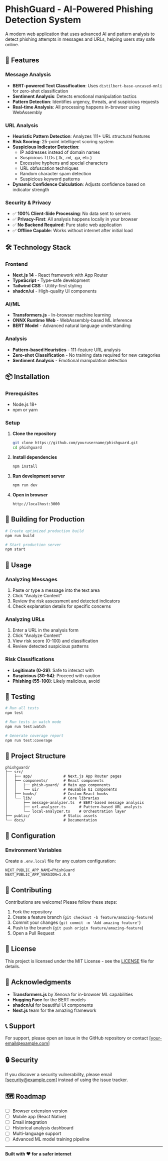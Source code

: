 # PhishGuard - AI-Powered Phishing Detection System

A modern web application that uses advanced AI and pattern analysis to detect phishing attempts in messages and URLs, helping users stay safe online.

## 🚀 Features

### Message Analysis
- **BERT-powered Text Classification**: Uses `distilbert-base-uncased-mnli` for zero-shot classification
- **Sentiment Analysis**: Detects emotional manipulation tactics
- **Pattern Detection**: Identifies urgency, threats, and suspicious requests
- **Real-time Analysis**: All processing happens in-browser using WebAssembly

### URL Analysis
- **Heuristic Pattern Detection**: Analyzes 111+ URL structural features
- **Risk Scoring**: 25-point intelligent scoring system
- **Suspicious Indicator Detection**:
  - IP addresses instead of domain names
  - Suspicious TLDs (.tk, .ml, .ga, etc.)
  - Excessive hyphens and special characters
  - URL obfuscation techniques
  - Random character spam detection
  - Suspicious keyword patterns
- **Dynamic Confidence Calculation**: Adjusts confidence based on indicator strength

### Security & Privacy
- ✅ **100% Client-Side Processing**: No data sent to servers
- ✅ **Privacy-First**: All analysis happens locally in your browser
- ✅ **No Backend Required**: Pure static web application
- ✅ **Offline Capable**: Works without internet after initial load

## 🛠️ Technology Stack

### Frontend
- **Next.js 14** - React framework with App Router
- **TypeScript** - Type-safe development
- **Tailwind CSS** - Utility-first styling
- **shadcn/ui** - High-quality UI components

### AI/ML
- **Transformers.js** - In-browser machine learning
- **ONNX Runtime Web** - WebAssembly-based ML inference
- **BERT Model** - Advanced natural language understanding

### Analysis
- **Pattern-based Heuristics** - 111-feature URL analysis
- **Zero-shot Classification** - No training data required for new categories
- **Sentiment Analysis** - Emotional manipulation detection

## 📦 Installation

### Prerequisites
- Node.js 18+ 
- npm or yarn

### Setup

1. **Clone the repository**
   ```bash
   git clone https://github.com/yourusername/phishguard.git
   cd phishguard
   ```

2. **Install dependencies**
   ```bash
   npm install
   ```

3. **Run development server**
   ```bash
   npm run dev
   ```

4. **Open in browser**
   ```
   http://localhost:3000
   ```

## 🚀 Building for Production

```bash
# Create optimized production build
npm run build

# Start production server
npm start
```

## 📖 Usage

### Analyzing Messages
1. Paste or type a message into the text area
2. Click "Analyze Content"
3. Review the risk assessment and detected indicators
4. Check explanation details for specific concerns

### Analyzing URLs
1. Enter a URL in the analysis form
2. Click "Analyze Content"
3. View risk score (0-100) and classification
4. Review detected suspicious patterns

### Risk Classifications
- **Legitimate (0-29)**: Safe to interact with
- **Suspicious (30-54)**: Proceed with caution
- **Phishing (55-100)**: Likely malicious, avoid

## 🧪 Testing

```bash
# Run all tests
npm test

# Run tests in watch mode
npm run test:watch

# Generate coverage report
npm run test:coverage
```

## 📁 Project Structure

```
phishguard/
├── src/
│   ├── app/              # Next.js App Router pages
│   ├── components/       # React components
│   │   ├── phish-guard/  # Main app components
│   │   └── ui/           # Reusable UI components
│   ├── hooks/            # Custom React hooks
│   └── lib/              # Core libraries
│       ├── message-analyzer.ts  # BERT-based message analysis
│       ├── url-analyzer.ts      # Pattern-based URL analysis
│       └── local-analyzer.ts    # Orchestration layer
├── public/               # Static assets
└── docs/                 # Documentation
```

## 🔧 Configuration

### Environment Variables
Create a `.env.local` file for any custom configuration:

```env
NEXT_PUBLIC_APP_NAME=PhishGuard
NEXT_PUBLIC_APP_VERSION=1.0.0
```

## 🤝 Contributing

Contributions are welcome! Please follow these steps:

1. Fork the repository
2. Create a feature branch (`git checkout -b feature/amazing-feature`)
3. Commit your changes (`git commit -m 'Add amazing feature'`)
4. Push to the branch (`git push origin feature/amazing-feature`)
5. Open a Pull Request

## 📄 License

This project is licensed under the MIT License - see the [LICENSE](LICENSE) file for details.

## 🙏 Acknowledgments

- **Transformers.js** by Xenova for in-browser ML capabilities
- **Hugging Face** for the BERT models
- **shadcn/ui** for beautiful UI components
- **Next.js** team for the amazing framework

## 📞 Support

For support, please open an issue in the GitHub repository or contact [your-email@example.com]

## 🔒 Security

If you discover a security vulnerability, please email [security@example.com] instead of using the issue tracker.

## 🗺️ Roadmap

- [ ] Browser extension version
- [ ] Mobile app (React Native)
- [ ] Email integration
- [ ] Historical analysis dashboard
- [ ] Multi-language support
- [ ] Advanced ML model training pipeline

---

**Built with ❤️ for a safer internet**
